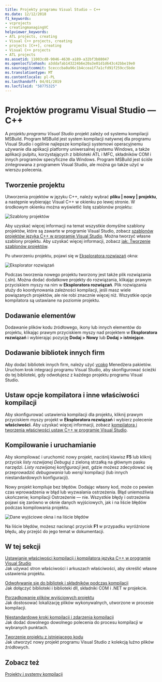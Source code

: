 ```yaml
---
title: Projekty programu Visual Studio — C++
ms.date: 12/12/2018
f1_keywords:
- vcprojects
- creatingmanagingVC
helpviewer_keywords:
- ATL projects, creating
- Visual C++ projects, creating
- projects [C++], creating
- Visual C++ projects
- ATL projects
ms.assetid: 11003cd8-9046-4630-a189-a32bf3b88047
ms.openlocfilehash: a3ddafab143224b6e20a3e01d1d643c42bbe19e0
ms.sourcegitcommit: 5cecccba0a96c1b4ccea1f7a1cfd91f259cc5bde
ms.translationtype: MT
ms.contentlocale: pl-PL
ms.lasthandoff: 04/01/2019
ms.locfileid: "58775325"
---
```

# <a name="visual-studio-projects---c"></a>Projektów programu Visual Studio — C++

A *projektu programu Visual Studio* projekt zależy od systemu kompilacji MSBuild. Program MSBuild jest system kompilacji natywnej dla programu Visual Studio i ogólnie najlepsze kompilacji systemowi operacyjnemu używanie dla aplikacji platformy uniwersalnej systemu Windows, a także aplikacji pulpitu, korzystających z biblioteki ATL i MFC, składników COM i innych programów specyficzne dla Windows. Program MSBuild jest ściśle zintegrowana z programem Visual Studio, ale można go także użyć w wierszu polecenia. 

## <a name="create-a-project"></a>Tworzenie projektu

Utworzenia projektów w języku C++, należy wybrać **pliku &#124; nowy &#124; projektu**, a następnie wybierając Visual C++ w okienku po lewej stronie. W środkowym okienku można wyświetlić listę szablonów projektu: 

   ![Szablony projektów](../overview/media/vs2017-new-project.png "programu Visual Studio 2017 nowego projektu okna dialogowego")

Aby uzyskać więcej informacji na temat wszystkie domyślne szablony projektów, które są zawarte w programie Visual Studio, zobacz [szablonów projektów języka C++ w programie Visual Studio](reference/visual-cpp-project-types.md). Można tworzyć własne szablony projektu. Aby uzyskać więcej informacji, zobacz [jak: Tworzenie szablonów projektów](/visualstudio/ide/how-to-create-project-templates).

Po utworzeniu projektu, pojawi się w [Eksploratora rozwiązań](/visualstudio/ide/solutions-and-projects-in-visual-studio) okna:

   ![Eksplorator rozwiązań](media/mathlibrary-solution-explorer-153.png)

Podczas tworzenia nowego projektu tworzony jest także plik rozwiązania (.sln). Można dodać dodatkowe projekty do rozwiązania, klikając prawym przyciskiem myszy na nim w **Eksploratora rozwiązań**. Plik rozwiązania służy do koordynowania zależności kompilacji, jeśli masz wiele powiązanych projektów, ale nie robi znacznie więcej niż. Wszystkie opcje kompilatora są ustawiane na poziomie projektu.

## <a name="add-items"></a>Dodawanie elementów

Dodawanie plików kodu źródłowego, ikony lub innych elementów do projektu, klikając prawym przyciskiem myszy nad projektem w **Eksploratora rozwiązań** i wybierając pozycję **Dodaj > Nowy** lub **Dodaj > istniejące**.

## <a name="add-third-party-libraries"></a>Dodawanie bibliotek innych firm

Aby dodać bibliotek innych firm, należy użyć [vcpkg](vcpkg.md) Menedżera pakietów. Uruchom krok integracji programu Visual Studio, aby skonfigurować ścieżki do tej biblioteki, gdy odwołujesz z każdego projektu programu Visual Studio. 

## <a name="set-compiler-options-and-other-build-properties"></a>Ustaw opcje kompilatora i inne właściwości kompilacji

Aby skonfigurować ustawienia kompilacji dla projektu, kliknij prawym przyciskiem myszy projekt w **Eksploratora rozwiązań** i wybierz polecenie **właściwości**. Aby uzyskać więcej informacji, zobacz [kompilatora i tworzenia właściwości ustaw C++ w programie Visual Studio](working-with-project-properties.md).

## <a name="compile-and-run"></a>Kompilowanie i uruchamianie

Aby skompilować i uruchomić nowy projekt, naciśnij klawisz **F5** lub kliknij przycisk *listy rozwijanej Debuguj* z zieloną strzałką na głównym pasku narzędzi. *Listy rozwijanej konfiguracji* jest, gdzie możesz zdecydować się przeprowadzić *debugowania* lub *wersji* kompilacji (lub innych niestandardowych konfiguracji).

Nowy projekt kompiluje bez błędów. Dodając własny kod, może co pewien czas wprowadzenia w błąd lub wyzwalania ostrzeżenia. Błąd uniemożliwia ukończenie; kompilacji Ostrzeżenie — nie. Wszystkie błędy i ostrzeżenia pojawi się zarówno w oknie danych wyjściowych, jak i na liście błędów podczas kompilowania projektu. 

   ![Dane wyjściowe okna i na liście błędów](../overview/media/vs2017-output-error-list.png)

Na liście błędów, możesz nacisnąć przycisk **F1** w przypadku wyróżnione błędu, aby przejść do jego temat w dokumentacji.

## <a name="in-this-section"></a>W tej sekcji

[Ustawianie właściwości kompilacji i kompilatora języka C++ w programie Visual Studio](working-with-project-properties.md)<br/>
Jak używać stron właściwości i arkuszach właściwości, aby określić własne ustawienia projektu.

[Odwoływanie się do bibliotek i składników podczas kompilacji](adding-references-in-visual-cpp-projects.md)<br/>
Jak dołączyć biblioteki i biblioteki dll, składniki COM i .NET w projekcie.
 
[Porządkowanie plików wyjściowych projektu](how-to-organize-project-output-files-for-builds.md)<br/>
Jak dostosować lokalizację plików wykonywalnych, utworzone w procesie kompilacji.

[Niestandardowe kroki kompilacji i zdarzenia kompilacji](understanding-custom-build-steps-and-build-events.md)<br/>
Jak dodać dowolnego dowolnego polecenia do procesu kompilacji w wybranych punktach.

[Tworzenie projektu z istniejącego kodu](how-to-create-a-cpp-project-from-existing-code.md)<br/>
Jak utworzyć nowy projekt programu Visual Studio z kolekcją luźno plików źródłowych.

## <a name="see-also"></a>Zobacz też

[Projekty i systemy kompilacji](projects-and-build-systems-cpp.md)<br>
